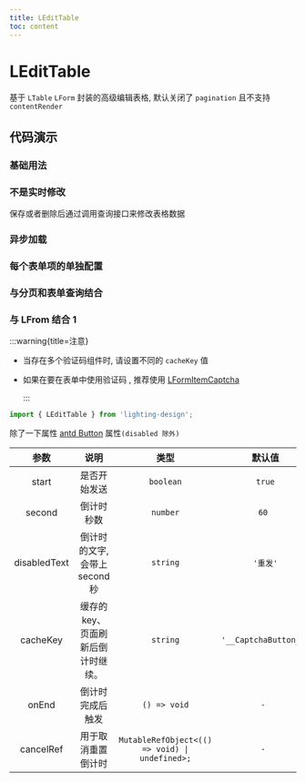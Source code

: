 ```yaml
---
title: LEditTable
toc: content
---
```


# LEditTable

基于 `LTable` `LForm` 封装的高级编辑表格, 默认关闭了 `pagination` 且不支持 `contentRender`

## 代码演示

### 基础用法

<code src='./demos/Demo1.tsx'  background="#f5f5f5"></code>

### 不是实时修改

保存或者删除后通过调用查询接口来修改表格数据

<code src='./demos/Demo5.tsx'  background="#f5f5f5"></code>

### 异步加载

<code src='./demos/Demo3.tsx'  background="#f5f5f5"></code>

### 每个表单项的单独配置

<code src='./demos/Demo4.tsx'  background="#f5f5f5"></code>

### 与分页和表单查询结合

<code src='./demos/Demo6.tsx'  background="#f5f5f5"></code>

### 与 LFrom 结合 1

<code src='./demos/Demo2.tsx'  background="#f5f5f5"></code>

:::warning{title=注意}

- 当存在多个验证码组件时, 请设置不同的 `cacheKey` 值

- 如果在要在表单中使用验证码 , 推荐使用 [LFormItemCaptcha](/components/form-item-captcha)

  :::

```ts
import { LEditTable } from 'lighting-design';
```

除了一下属性 [antd Button](https://ant.design/components/button-cn/) 属性`(disabled 除外)`

|     参数     |                说明                |                      类型                      |        默认值         |
| :----------: | :--------------------------------: | :--------------------------------------------: | :-------------------: |
|    start     |            是否开始发送            |                   `boolean`                    |        `true`         |
|    second    |             倒计时秒数             |                    `number`                    |         `60 `         |
| disabledText |   倒计时的文字, 会带上 second 秒   |                    `string`                    |       `'重发'`        |
|   cacheKey   | 缓存的 key、页面刷新后倒计时继续。 |                    `string`                    | `'__CaptchaButton__'` |
|    onEnd     |          倒计时完成后触发          |                  `() => void`                  |         `- `          |
|  cancelRef   |         用于取消重置倒计时         | `MutableRefObject<(() => void) \| undefined>;` |         `- `          |
